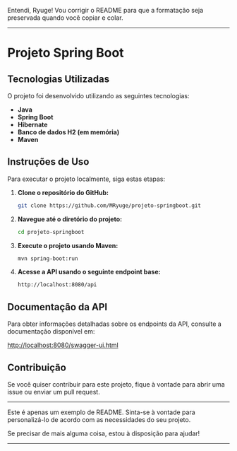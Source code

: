 Entendi, Ryuge! Vou corrigir o README para que a formatação seja preservada quando você copiar e colar.

---

# Projeto Spring Boot

## Tecnologias Utilizadas

O projeto foi desenvolvido utilizando as seguintes tecnologias:

- **Java**
- **Spring Boot**
- **Hibernate**
- **Banco de dados H2 (em memória)**
- **Maven**

## Instruções de Uso

Para executar o projeto localmente, siga estas etapas:

1. **Clone o repositório do GitHub:**

   ```bash
   git clone https://github.com/MRyuge/projeto-springboot.git
   ```

2. **Navegue até o diretório do projeto:**

   ```bash
   cd projeto-springboot
   ```

3. **Execute o projeto usando Maven:**

   ```bash
   mvn spring-boot:run
   ```

4. **Acesse a API usando o seguinte endpoint base:**

   ```bash
   http://localhost:8080/api
   ```

## Documentação da API

Para obter informações detalhadas sobre os endpoints da API, consulte a documentação disponível em:

[http://localhost:8080/swagger-ui.html](http://localhost:8080/swagger-ui.html)

## Contribuição

Se você quiser contribuir para este projeto, fique à vontade para abrir uma issue ou enviar um pull request.

---

Este é apenas um exemplo de README. Sinta-se à vontade para personalizá-lo de acordo com as necessidades do seu projeto.

Se precisar de mais alguma coisa, estou à disposição para ajudar!

---
